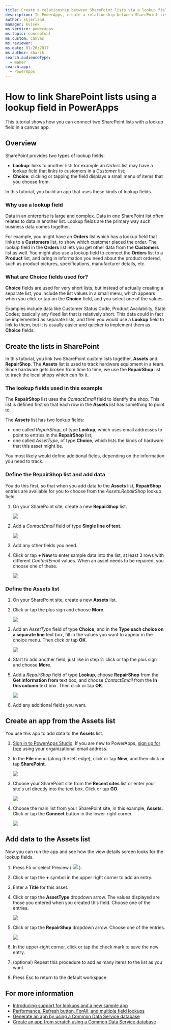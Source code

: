```yaml
---
title: Create a relationship between SharePoint lists via a lookup field in a canvas app | Microsoft Docs
description: In PowerApps, create a relationship between SharePoint lists by using a lookup field in a canvas app.
author: skjerland
manager: kvivek
ms.service: powerapps
ms.topic: conceptual
ms.custom: canvas
ms.reviewer: 
ms.date: 01/20/2017
ms.author: sharik
search.audienceType: 
  - maker
search.app: 
  - PowerApps
---
```

# How to link SharePoint lists using a lookup field in PowerApps

This tutorial shows how you can connect two SharePoint lists with a lookup field in a canvas app.

## Overview

SharePoint provides two types of lookup fields:

* **Lookup**: links to another list: for example an *Orders* list may have a lookup field that links to customers in a *Customer* list;
* **Choice**: clicking or tapping the field displays a small menu of items that you choose from.

In this tutorial, you build an app that uses these kinds of lookup fields.

### Why use a lookup field

Data in an enterprise is large and complex. Data in one SharePoint list often relates to data in another list. Lookup fields are the primary way such business data comes together.

For example, you might have an **Orders** list which has a lookup field that links to a **Customers** list, to show which customer placed the order. The lookup field in the **Orders** list lets you get other data from the **Customers** list as well. You might also use a lookup field to connect the **Orders** list to a **Product** list, and bring in information you need about the product ordered, such as product pictures, specifications, manufacturer details, etc.

### What are Choice fields used for?
**Choice** fields are used for very short lists, but instead of actually creating a separate list, you include the list values in a small menu, which appears when you click or tap on the **Choice** field, and you select one of the values.

Examples include data like Customer Status Code, Product Availability, State Codes; basically any fixed list that is relatively short. This data could in fact be implemented as separate lists, and then you would use a **Lookup** field to link to them, but it is usually easier and quicker to implement them as **Choice** fields.

## Create the lists in SharePoint
In this tutorial, you link two SharePoint custom lists together, **Assets** and **RepairShop**. The **Assets** list is used to track hardware equipment in a team. Since hardware gets broken from time to time, we use the **RepairShop** list to track the local shops which can fix it.

### The lookup fields used in this example
The **RepairShop** list uses the *ContactEmail* field to identify the shop. This list is defined first so that each row in the **Assets** list has something to point to.

The **Assets** list has two lookup fields:

* one called *RepairShop*, of type **Lookup**, which uses email addresses to point to entries in the **RepairShop** list;
* one called *AssetType*, of type **Choice**, which lists the kinds of hardware that this asset might be.

You most likely would define additional fields, depending on the information you need to track.

### Define the RepairShop list and add data
You do this first, so that when you add data to the **Assets** list, **RepairShop** entries are available for you to choose from the *Assets.RepairShop* lookup field.

1. On your SharePoint site, create a new **RepairShop** list.

    ![](./media/sharepoint-lookup-fields/new-list.png)

2. Add a *ContactEmail* field of type **Single line of text**.

    ![](./media/sharepoint-lookup-fields/add-email-field.png)

3. Add any other fields you need.

4. Click or tap **+ New** to enter sample data into the list, at least 3 rows with different *ContactEmail* values. When an asset needs to be repaired, you choose one of these.

    ![](./media/sharepoint-lookup-fields/add-repair-shops.png)

### Define the Assets list
1. On your SharePoint site, create a new **Assets** list.

2. Click or tap the plus sign and choose **More**.

    ![](./media/sharepoint-lookup-fields/choose-more-type.png)

3. Add an *AssetType* field of type **Choice**, and in the **Type each choice on a separate line** text box, fill in the values you want to appear in the choice menu. Then click or tap **OK**.

    ![](./media/sharepoint-lookup-fields/define-choice-column.png)

4. Start to add another field, just like in step 2: click or tap the plus sign and choose **More**.

5. Add a *RepairShop* field of type **Lookup**, choose **RepairShop** from the **Get information from** text box, and choose *ContactEmail* from the **In this column** text box. Then click or tap **OK**.

    ![](./media/sharepoint-lookup-fields/setup-lookup-column.png)

6. Add any additional fields you want.

## Create an app from the Assets list
You use this app to add data to the **Assets** list.

1. [Sign in to PowerApps Studio](http://web.powerapps.com?utm_source=padocs&utm_medium=linkinadoc&utm_campaign=referralsfromdoc). If you are new to PowerApps, [sign up for free](https://powerapps.microsoft.com) using your organizational email address.

2. In the **File** menu (along the left edge), click or tap **New**, and then click or tap **SharePoint**.

    ![](./media/sharepoint-lookup-fields/create-app.png)

1. Choose your SharePoint site from the **Recent sites** list or enter your site's url directly into the text box. Click or tap **GO**.

    ![](./media/sharepoint-lookup-fields/choose-sharepoint-site.png)

1. Choose the main list from your SharePoint site, in this example, **Assets**. Click or tap the **Connect** button in the lower-right corner.

    ![](./media/sharepoint-lookup-fields/choose-main-list.png)


## Add data to the Assets list
Now you can run the app and see how the view details screen looks for the lookup fields.

1. Press F5 or select Preview ( ![](./media/sharepoint-lookup-fields/preview.png) ).

2. Click or tap the **+** symbol in the upper right corner to add an entry.

3. Enter a **Title** for this asset.

4. Click or tap the **AssetType** dropdown arrow. The values displayed are those you entered when you created this field. Choose one of the entries.

    ![](./media/sharepoint-lookup-fields/fill-asset-type-3.png)

5. Click or tap the **RepairShop** dropdown arrow. Choose one of the entries.

    ![](./media/sharepoint-lookup-fields/fill-repair-shop-3.png)

6. In the upper-right corner, click or tap the check mark to save the new entry.

7. (optional) Repeat this procedure to add as many items to the list as you want.

8. Press Esc to return to the default workspace.

## For more information
* [Introducing support for lookups and a new sample app](https://powerapps.microsoft.com/blog/support-for-lookups/)
* [Performance, Refresh button, ForAll, and multiple field lookups](https://powerapps.microsoft.com/blog/performance-refresh-forall-multiple-field-lookups-531/)
* [Generate an app by using a Common Data Service database](data-platform-create-app.md)
* [Create an app from scratch using a Common Data Service database](data-platform-create-app-scratch.md)
